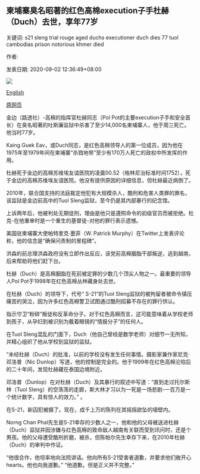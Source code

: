 ## 柬埔寨臭名昭著的红色高棉execution子手杜赫（Duch）去世，享年77岁

关键词: s21 sleng trial rouge aged duchs executioner duch dies 77 tuol cambodias prison notorious khmer died

作者: 

发表日期: 2020-09-02 12:36:49+08:00

![](https://www.straitstimes.com/sites/default/files/media-youtube/zeEyPhJalLI.jpg)

[English](Cambodia%E2%80%99s%20notorious%20Khmer%20Rouge%20executioner%20Duch%20dies%2C%20aged%2077.md)

[原网页](https://www.straitstimes.com/asia/se-asia/notorious-khmer-rouge-prison-commander-comrade-duch-dies-aged-77)

金边（路透社）-高棉的指挥官杜赫同志（Pol Pot的主要execution子手和安全首长）在臭名昭著的吐斯廉监狱中杀害了至少14,000名柬埔寨人，他于周三死亡。他当时77岁。

Kaing Guek Eav，或Duch同志，是红色高棉领导人的第一位成员，因为他在1975年至1979年间在柬埔寨“杀戮地带”至少有170万人死亡的政权中所发挥的作用。

杜赫死于金边的高棉苏维埃友谊医院的凌晨00.52（格林尼治标准时间1752），死于金边的高棉苏维埃友谊医院。他没有提供原因的详细信息，但杜赫最近病倒了。

2010年，联合国支持的法庭裁定他犯有大规模杀人，酷刑和危害人类罪的罪名，该监狱是金边前高中的Tuol Sleng监狱，至今仍是其内部暴行的纪念馆。

上诉两年后，他被判处无期徒刑，理由是他只是遵照命令的初级官员而被拒绝。杜克-在他重审时是一个重生的基督徒-对他的罪行表示遗憾。

美国驻柬埔寨大使帕特里克·墨菲（W. Patrick Murphy）在Twitter上发表评论称，他的信念是“确保问责制的里程碑”。

洪森的前总理洪森政府没有立即作出反应，该党前高棉胭脂干部叛逆，逃到越南，后来帮助将他们赶下台。

杜赫（Duch）是高棉胭脂在死前被定罪的少数几个顶尖人物之一。最重要的领导人Pol Pot于1998年在红色高棉丛林藏身处去世。

在杜赫（Duch）的领导下，代号“ S-21”的Tuol Sleng监狱的被拘留者被命令镇压痛苦的哭泣，因为许多红色高棉警卫试图通过酷刑招募不存在的罪行供认。

指示守卫“粉碎”叛徒和反革命分子。对于红色高棉而言，这可能意味着从学校老师到孩子，从孕妇到被识别为戴着眼镜的“情报分子”的任何人。

在Tuol Sleng混乱的门面下，Duch（他自己曾经是数学老师）对细节一无所知，并精心组织了他从学校到监狱的监狱。

“未经杜赫（Duch）的批准，以前的学校没有发生任何事情。摄影家兼作家尼克·邓洛普（Nic Dunlop）写道，他的控制是完全的。他于1999年在红色高棉沦陷后的二十年间，发现杜赫藏在泰国边境附近。

邓洛普（Dunlop）在对杜赫（Duch）及其暴行的叙述中写道：“直到走过托尔斯林（Tuol Sleng）的空荡荡的走廊，斯大林才习以为一死是一场悲剧-一百万是一个统计数字，具有惊人的效力。” 。

在S-21，新囚犯被摄了。现在，成千上万的陈列在其摇摇欲坠的墙壁内。

Norng Chan Phal先生是S-21幸存的少数人之一，他和他的父母被送进杜赫（Duch）监狱并因涉嫌与红色高棉的致命敌人越南有关联而受到讯问时，还是个男孩。他的父母遭受酷刑折磨，被杀，但陈帕尔先生幸存下来，在2010年杜赫（Duch）的审判中作证。

“他很合作，他坦率地向法院讲话。他向所有S-21受害者道歉，并要求他们敞开心hearts。他也向我道歉。” “他道歉。但是正义并不完整。”